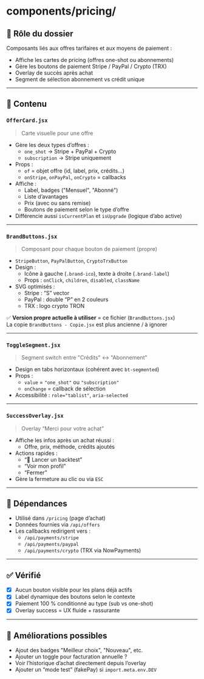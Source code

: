 # components/pricing/

## 🎯 Rôle du dossier

Composants liés aux offres tarifaires et aux moyens de paiement :
- Affiche les cartes de pricing (offres one-shot ou abonnements)
- Gère les boutons de paiement Stripe / PayPal / Crypto (TRX)
- Overlay de succès après achat
- Segment de sélection abonnement vs crédit unique

---

## 📁 Contenu

### `OfferCard.jsx`
> Carte visuelle pour une offre
- Gère les deux types d’offres :
  - `one_shot` → Stripe + PayPal + Crypto
  - `subscription` → Stripe uniquement
- Props :
  - `of` = objet offre (id, label, prix, crédits…)
  - `onStripe`, `onPayPal`, `onCrypto` = callbacks
- Affiche :
  - Label, badges ("Mensuel", "Abonné")
  - Liste d’avantages
  - Prix (avec ou sans remise)
  - Boutons de paiement selon le type d’offre
- Différencie aussi `isCurrentPlan` et `isUpgrade` (logique d’abo active)

---

### `BrandButtons.jsx`
> Composant pour chaque bouton de paiement (propre)
- `StripeButton`, `PayPalButton`, `CryptoTrxButton`
- Design :
  - Icône à gauche (`.brand-ico`), texte à droite (`.brand-label`)
  - Props : `onClick`, `children`, `disabled`, `className`
- SVG optimisés :
  - Stripe : “S” vector
  - PayPal : double “P” en 2 couleurs
  - TRX : logo crypto TRON

✅ **Version propre actuelle à utiliser** = ce fichier (`BrandButtons.jsx`)  
La copie `BrandButtons - Copie.jsx` est plus ancienne / à ignorer

---

### `ToggleSegment.jsx`
> Segment switch entre "Crédits" ↔ "Abonnement"
- Design en tabs horizontaux (cohérent avec `bt-segmented`)
- Props :
  - `value` = `"one_shot"` ou `"subscription"`
  - `onChange` = callback de sélection
- Accessibilité : `role="tablist"`, `aria-selected`

---

### `SuccessOverlay.jsx`
> Overlay “Merci pour votre achat”
- Affiche les infos après un achat réussi :
  - Offre, prix, méthode, crédits ajoutés
- Actions rapides :
  - “🚀 Lancer un backtest”
  - “Voir mon profil”
  - “Fermer”
- Gère la fermeture au clic ou via `ESC`

---

## 🔗 Dépendances

- Utilisé dans `/pricing` (page d’achat)
- Données fournies via `/api/offers`
- Les callbacks redirigent vers :
  - `/api/payments/stripe`
  - `/api/payments/paypal`
  - `/api/payments/crypto` (TRX via NowPayments)

---

## ✅ Vérifié

- [x] Aucun bouton visible pour les plans déjà actifs
- [x] Label dynamique des boutons selon le contexte
- [x] Paiement 100 % conditionné au type (sub vs one-shot)
- [x] Overlay success = UX fluide + rassurante

---

## 🧠 Améliorations possibles

- Ajout des badges "Meilleur choix", "Nouveau", etc.
- Ajouter un toggle pour facturation annuelle ?
- Voir l’historique d’achat directement depuis l’overlay
- Ajouter un “mode test” (fakePay) si `import.meta.env.DEV`

